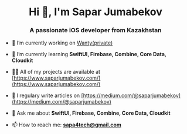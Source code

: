 <h1 align="center">Hi 👋, I'm Sapar Jumabekov</h1>
<h3 align="center">A passionate iOS developer from Kazakhstan</h3>


- 🔭 I’m currently working on [Wanty(private)](https://apps.apple.com/kz/app/wanty/id1555452616)

- 🌱 I’m currently learning **SwiftUI, Firebase, Combine, Core Data, Cloudkit**

- 👨‍💻 All of my projects are available at [https://www.saparjumabekov.com/](https://www.saparjumabekov.com/)

- 📝 I regulary write articles on [https://medium.com/@saparjumabekov](https://medium.com/@saparjumabekov)

- 💬 Ask me about **SwiftUI, Firebase, Combine, Core Data, Cloudkit**

- 📫 How to reach me: **sapa4tech@gmail.com**
